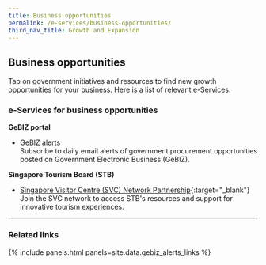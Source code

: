 ```yaml
---
title: Business opportunities
permalink: /e-services/business-opportunities/
third_nav_title: Growth and Expansion
---
```


## Business opportunities

Tap on government initiatives and resources to find new growth opportunities for your business. Here is a list of relevant e-Services.

### e-Services for business opportunities

**GeBIZ portal**

- [GeBIZ alerts](/gebiz-alerts/)
  <br>Subscribe to daily email alerts of government procurement opportunities posted on Government Electronic Business (GeBIZ).

**Singapore Tourism Board (STB)**

- [Singapore Visitor Centre (SVC) Network Partnership](https://www.stb.gov.sg/content/stb/en/assistance-and-licensing/singapore-visitor-centre-SVC-network-partnership.html){:target="_blank"}
  <br>Join the SVC network to access STB's resources and support for innovative tourism experiences.

---

### Related links

{% include panels.html panels=site.data.gebiz_alerts_links %}  
